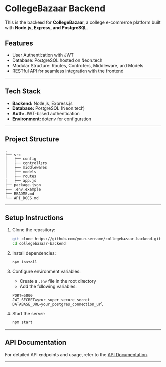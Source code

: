 # CollegeBazaar Backend

This is the backend for **CollegeBazaar**, a college e-commerce platform built with **Node.js, Express, and PostgreSQL**.

## Features
- User Authentication with JWT
- Database: PostgreSQL hosted on Neon.tech
- Modular Structure: Routes, Controllers, Middleware, and Models
- RESTful API for seamless integration with the frontend

---

## Tech Stack
- **Backend:** Node.js, Express.js
- **Database:** PostgreSQL (Neon.tech)
- **Auth:** JWT-based authentication
- **Environment:** dotenv for configuration

---

## Project Structure
```
.
├── src
|   ├── config
│   ├── controllers
│   ├── middlewares
│   ├── models
│   ├── routes
|   ├── app.js
├── package.json
├── .env.example
├── README.md
└── API_DOCS.md
```

---

## Setup Instructions

1. Clone the repository:
   ```sh
   git clone https://github.com/yourusername/collegebazaar-backend.git
   cd collegebazaar-backend
   ```

2. Install dependencies:
   ```sh
   npm install
   ```

3. Configure environment variables:
   - Create a `.env` file in the root directory
   - Add the following variables:
   ```
   PORT=5000
   JWT_SECRET=your_super_secure_secret
   DATABASE_URL=your_postgres_connection_url
   ```

4. Start the server:
   ```sh
   npm start
   ```

---

## API Documentation
For detailed API endpoints and usage, refer to the [API Documentation](API_DOCS.md).

---


